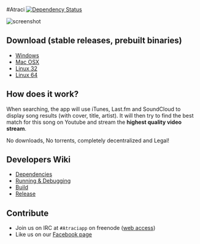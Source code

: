 #Atraci [![Dependency Status](https://david-dm.org/Atraci/Atraci.svg?theme=shields.io)](https://david-dm.org/Atraci/Atraci)

![screenshot](http://i.imgur.com/eaLNqYJ.jpg)

## Download (stable releases, prebuilt binaries)
- [Windows](https://s3.amazonaws.com/Atraci/win+0.4.7/Atraci.exe)
- [Mac OSX](https://s3.amazonaws.com/Atraci/mac+0.4.7/Atraci.zip)
- [Linux 32](https://s3.amazonaws.com/Atraci/linux32+0.4.7/Atraci-0.4.7.tgz)
- [Linux 64](https://s3.amazonaws.com/Atraci/linux64+0.4.7/Atraci-0.4.7.tgz)

## How does it work?

When searching, the app will use iTunes, Last.fm and SoundCloud to display song results (with cover, title, artist). It will then try to find the best match for this song on Youtube and stream the **highest quality video stream**.

No downloads, No torrents, completely decentralized and Legal!

## Developers Wiki

- [Dependencies](https://github.com/Atraci/Atraci/wiki/Dependencies)
- [Running & Debugging](https://github.com/Atraci/Atraci/wiki/Running-&-Debugging)
- [Build](https://github.com/Atraci/Atraci/wiki/Build)
- [Release](https://github.com/Atraci/Atraci/wiki/Release)

## Contribute

- Join us on IRC at `#Atraciapp` on freenode ([web access](http://webchat.freenode.net/?channels=Atraciapp))
- Like us on our [Facebook page](https://www.facebook.com/GetAtraci)
